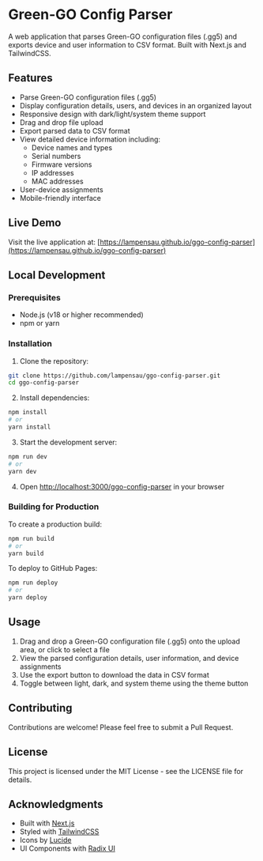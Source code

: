 # Green-GO Config Parser

A web application that parses Green-GO configuration files (.gg5) and exports device and user information to CSV format. Built with Next.js and TailwindCSS.

## Features

- Parse Green-GO configuration files (.gg5)
- Display configuration details, users, and devices in an organized layout
- Responsive design with dark/light/system theme support
- Drag and drop file upload
- Export parsed data to CSV format
- View detailed device information including:
  - Device names and types
  - Serial numbers
  - Firmware versions
  - IP addresses
  - MAC addresses
- User-device assignments
- Mobile-friendly interface

## Live Demo

Visit the live application at: [https://lampensau.github.io/ggo-config-parser](https://lampensau.github.io/ggo-config-parser)

## Local Development

### Prerequisites

- Node.js (v18 or higher recommended)
- npm or yarn

### Installation

1. Clone the repository:
```bash
git clone https://github.com/lampensau/ggo-config-parser.git
cd ggo-config-parser
```

2. Install dependencies:
```bash
npm install
# or
yarn install
```

3. Start the development server:
```bash
npm run dev
# or
yarn dev
```

4. Open [http://localhost:3000/ggo-config-parser](http://localhost:3000/ggo-config-parser) in your browser

### Building for Production

To create a production build:
```bash
npm run build
# or
yarn build
```

To deploy to GitHub Pages:
```bash
npm run deploy
# or
yarn deploy
```

## Usage

1. Drag and drop a Green-GO configuration file (.gg5) onto the upload area, or click to select a file
2. View the parsed configuration details, user information, and device assignments
3. Use the export button to download the data in CSV format
4. Toggle between light, dark, and system theme using the theme button

## Contributing

Contributions are welcome! Please feel free to submit a Pull Request.

## License

This project is licensed under the MIT License - see the LICENSE file for details.

## Acknowledgments

- Built with [Next.js](https://nextjs.org/)
- Styled with [TailwindCSS](https://tailwindcss.com/)
- Icons by [Lucide](https://lucide.dev/)
- UI Components with [Radix UI](https://www.radix-ui.com/)
